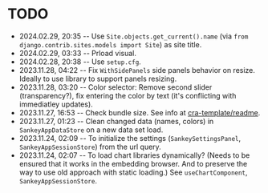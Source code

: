 <!--
@since 2024.02.21, 16:56
@changed 2024.02.29, 20:36
-->

# TODO

- 2024.02.29, 20:35 -- Use `Site.objects.get_current().name` (via `from django.contrib.sites.models import Site`) as site title.
- 2024.02.29, 03:33 -- Prload visual.
- 2024.02.28, 20:38 -- Use `setup.cfg`.
- 2023.11.28, 04:22 -- Fix `WithSidePanels` side panels behavior on resize. Ideally to use library to support panels resizing.
- 2023.11.28, 03:20 -- Color selector: Remove second slider (transparency?), fix entering the color by text (it's conflicting with immediatley updates).
- 2023.11.27, 16:53 -- Check bundle size. See info at [cra-template/readme](https://github.com/facebook/create-react-app/blob/main/packages/cra-template/template/README.md).
- 2023.11.27, 01:23 -- Clean changed data (names, colors) in `SankeyAppDataStore` on a new data set load.
- 2023.11.24, 02:09 -- To initialize the settings (`SankeySettingsPanel`, `SankeyAppSessionStore`) from the url query.
- 2023.11.24, 02:07 -- To load chart libraries dynamically? (Needs to be ensured that it works in the embedding browser. And to preserve the way to use old approach with static loading.) See `useChartComponent`, `SankeyAppSessionStore`.
